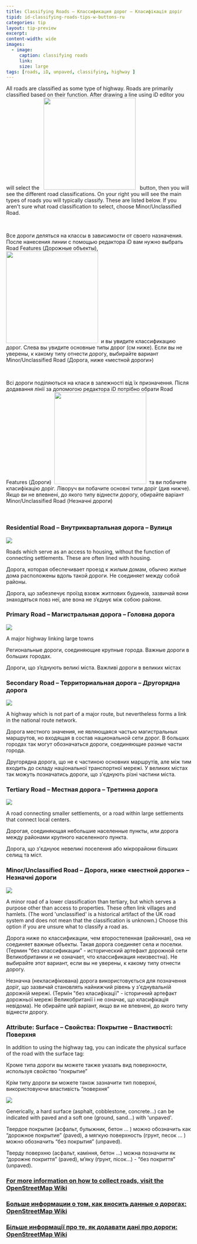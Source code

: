 ```yaml
---
title: Classifying Roads – Классификация дорог – Класифікація доріг
tipid: id-classifying-roads-tips-w-buttons-ru
categories: tip
layout: tip-preview
excerpt:
content-width: wide
images:
  - image:
     caption: classifying roads
     link: 
     size: large
tags: [roads, iD, unpaved, classifying, highway ]
---
```

<p>
All roads are classified as some type of highway. Roads are primarily classified based on their function. After drawing a line using iD editor you will select the &nbsp; <img src="{{ site.baseurl }}/images/road_features_button.PNG" width="250"> &nbsp; button, then you will see the different road classifications. On your right you will see the main types of roads you will typically classify. These are listed below. If you aren't sure what road classification to select, choose Minor/Unclassified Road.
</p><br>
<p>
Все дороги деляться на классы в зависимости от своего назначения. После нанесения линии с помощью редактора iD вам нужно выбрать Road Features (Дорожные объекты), &nbsp; <img src="{{ site.baseurl }}/images/road_features_button.PNG" width="250"> &nbsp;и вы увидите классификацию дорог. Слева вы увидите основные типы дорог (см ниже). Если вы не уверены, к какому типу отнести дорогу, выбирайте вариант Minor/Unclassified Road (Дорога, ниже «местной дороги»)
</p><br>
<p>
Всі дороги поділяються на класи в залежності від їх призначення. Після додавання лінії за допомогою редактора iD потрібно обрати Road Features (Дороги)&nbsp; <img src="{{ site.baseurl }}/images/road_features_button.PNG" width="250"> &nbsp;та ви побачите класифікацію доріг. Ліворуч ви побачите основні типи доріг (див нижче). Якщо ви не впевнені, до якого типу віднести дорогу, обирайте варіант Minor/Unclassified Road (Незначні дороги)
</p><br>

<h3> Residential Road – Внутриквартальная дорога – Вулиця</h3>

<img src="{{ site.baseurl }}/images/residential_road_button.png">

Roads which serve as an access to housing, without the function of connecting settlements. These are often lined with housing.

<p>
Дорога, которая обеспечивает проезд к жилым домам, обычно жилые дома расположены вдоль такой дороги. Не соединяет между собой районы.
<p>
Дорога, що забезпечує проїзд взовж житлових будинків, зазвичай вони знаходяться повз неї, але вона не з’єднує між собою райони.

<h3> Primary Road  – Магистральная дорога – Головна дорога</h3>

<img src="{{ site.baseurl }}/images/primary_road_button.png">

<p>
A major highway linking large towns
<p>
Региональные дороги, соединяющие крупные города. Важные дороги в больших городах.
<p>
Дороги, що з’єднують великі міста. Важливі дороги в великих містах

<h3> Secondary Road – Территориальная дорога – Другорядна дорога</h3>

<img src="{{ site.baseurl }}/images/secondary_road_button.png">

<p>
A highway which is not part of a major route, but nevertheless forms a link in the national route network.
<p>
Дорога местного значения, не являющаяся частью магистральных маршрутов, но входящая в состав национальной сети дорог. В больших городах так могут обозначаться дороги, соединяющие разные части города.
<p>
Другорядна дорога, що не є частиною основних маршрутів, але між тим входить до складу національної транспортної мережі. У великих містах так можуть позначатись дороги, що з'єднують різні частини міста.


<h3> Tertiary Road – Местная дорога – Третинна дорога</h3>

<img src="{{ site.baseurl }}/images/tertiary_road_button.png">

<p>
A road connecting smaller settlements, or a road within large settlements that connect local centers.
<p>
Дорогая, соединяющая небольшие населенные пункты, или дорога между районами крупного населенного пункта.
<p>
Дорога, що з'єднуює невеликі поселення або мікрорайони більших селищ та міст.

<h3> Minor/Unclassified Road – Дорога, ниже «местной дороги» – Незначні дороги</h3>

<img src="{{ site.baseurl }}/images/minor_unclassified_road_button.png">
<p>
A minor road of a lower classification than tertiary, but which serves a purpose other than access to properties. These often link villages and hamlets. (The word 'unclassified' is a historical artifact of the UK road system and does not mean that the classification is unknown.) Choose this option if you are unsure what to classify a road as.
<p>
<p>
Дорога ниже по классификации, чем второстепенная (районная), она не соединяет важные объекты. Такая дорога соединяет села и поселки. (Термин “без классификации” - исторический артефакт дорожной сети Великобритании и не означает, что классификация неизвестна).
Не выбирайте этот вариант, если вы не уверены, к какому типу отнести дорогу.
<p>
Незначна (некласифікована) дорога використовується для позначення доріг, що зазвичай становлять найнижчий рівень у з'єднувальній дорожній мережі. (Термін "без класифікації" - історичний артефакт дорожньої мережі Великобританії і не означає, що класифікація невідома).
Не обирайте цей варіант, якщо ви не впевнені, до якого типу віднести дорогу.

<h3> Attribute: Surface – Свойства: Покрытие – Властивості: Поверхня</h3>

In addition to using the highway tag, you can indicate the physical surface of the road with the surface tag:

<p>
Кроме типа дороги вы можете также указать вид поверхности, используя свойство “покрытие”
<p>
Крім типу дороги ви можете також зазначити тип поверхні, використовуючи властивість “поверхня”
<p>

<img src="{{ site.baseurl }}/images/surface_tag_field.png">
<p>
Generically, a hard surface (asphalt, cobblestone, concrete...) can be indicated with paved and a soft one (ground, sand...) with 'unpaved'.

<p>
Твердое покрытие (асфальт, булыжник, бетон … ) можно обозначить как “дорожное покрытие” (paved), а мягкую поверхность (грунт, песок … ) можно обозначить “без покрытия” (unpaved).
<p>
Тверду поверхню (асфальт, каміння, бетон …) можна позначити як “дорожнє покриття” (paved), м’яку (ґрунт, пісок…) - “без покриття” (unpaved).

<h3><a href="https://wiki.openstreetmap.org/wiki/Key:highway#Roads" target="_blank">For more information on how to collect roads, visit the OpenStreetMap Wiki</a></h3>

<p>

<h3><a href="https://wiki.openstreetmap.org/wiki/Key:highway#Roads" target="_blank">Больше информации о том, как вносить данные о дорогах: OpenStreetMap Wiki</a></h3>

<p>

<h3><a href="https://wiki.openstreetmap.org/wiki/Key:highway#Roads" target="_blank">Більше информації про те, як додавати дані про дороги: OpenStreetMap Wiki</a></h3>

